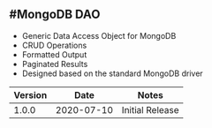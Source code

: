 #MongoDB DAO
---------------
* Generic Data Access Object for MongoDB
* CRUD Operations
* Formatted Output
* Paginated Results
* Designed based on the standard MongoDB driver

Version | Date| Notes
------- | ---- | ----
1.0.0| 2020-07-10| Initial Release

